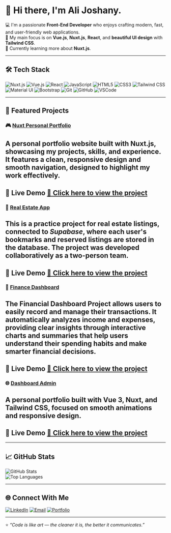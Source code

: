 # 👋 Hi there, I'm Ali Joshany.

💻 I'm a passionate **Front-End Developer** who enjoys crafting modern, fast, and user-friendly web applications.  
🎯 My main focus is on **Vue.js**, **Nuxt.js**, **React**, and **beautiful UI design** with **Tailwind CSS**.  
🌱 Currently learning more about **Nuxt.js**.

---

## 🛠️ Tech Stack
![Nuxt.js](https://img.shields.io/badge/Nuxt.js-00DC82?logo=nuxt.js&logoColor=white)
![Vue.js](https://img.shields.io/badge/Vue.js-35495E?logo=vue.js&logoColor=4FC08D)
![React](https://img.shields.io/badge/React-20232A?logo=react&logoColor=61DAFB)
![JavaScript](https://img.shields.io/badge/JavaScript-ES6+-F7DF1E?logo=javascript&logoColor=black)
![HTML5](https://img.shields.io/badge/HTML5-E34F26?logo=html5&logoColor=white)
![CSS3](https://img.shields.io/badge/CSS3-1572B6?logo=css3&logoColor=white)
![Tailwind CSS](https://img.shields.io/badge/Tailwind_CSS-38B2AC?logo=tailwind-css&logoColor=white)
![Material UI](https://img.shields.io/badge/Material_UI-007FFF?logo=mui&logoColor=white)
![Bootstrap](https://img.shields.io/badge/Bootstrap-7952B3?logo=bootstrap&logoColor=white)
![Git](https://img.shields.io/badge/Git-F05032?logo=git&logoColor=white)
![GitHub](https://img.shields.io/badge/GitHub-181717?logo=github&logoColor=white)
![VSCode](https://img.shields.io/badge/VSCode-007ACC?logo=visualstudiocode&logoColor=white)

---

## 🚀 Featured Projects

### 🎮 [Nuxt Personal Portfolio](https://github.com/AJoshany/portfolio2)
A personal portfolio website built with Nuxt.js, showcasing my projects, skills, and experience. It features a clean, responsive design and smooth navigation, designed to highlight my work effectively.
---
## 🚀 Live Demo [🔗 Click here to view the project](https://joshany.ir)

### 🚗 [Real Estate App](https://github.com/AJoshany/Real-state)
This is a practice project for real estate listings, connected to *Supabase*, where each user's bookmarks and reserved listings are stored in the database. The project was developed collaboratively as a two-person team.
---
## 🚀 Live Demo [🔗 Click here to view the project](https://real-state11.vercel.app/)

### 🧩 [Finance Dashboard](https://github.com/AJoshany/FinanceDashboard)
The Financial Dashboard Project allows users to easily record and manage their transactions. It automatically analyzes income and expenses, providing clear insights through interactive charts and summaries that help users understand their spending habits and make smarter financial decisions.
---
## 🚀 Live Demo [🔗 Click here to view the project](https://finance-dashboard-joshany.vercel.app/)

### 🌐 [Dashboard Admin](https://github.com/AJoshany/Dashboard-Admin)
A personal portfolio built with **Vue 3**, **Nuxt**, and **Tailwind CSS**, focused on smooth animations and responsive design.
---
## 🚀 Live Demo [🔗 Click here to view the project](https://dashboard-admin-phi-rose.vercel.app/)

---

## 📈 GitHub Stats
![GitHub Stats](https://github-readme-stats.vercel.app/api?username=AJoshany&show_icons=true&theme=tokyonight)  
![Top Languages](https://github-readme-stats.vercel.app/api/top-langs/?username=AJoshany&layout=compact&theme=tokyonight)

---

## 🌐 Connect With Me
[![LinkedIn](https://img.shields.io/badge/LinkedIn-0077B5?logo=linkedin&logoColor=white)](https://linkedin.com/in/ali-joshany)
[![Email](https://img.shields.io/badge/Email-D14836?logo=gmail&logoColor=white)](mailto:aa6joshany@email.com)
[![Portfolio](https://img.shields.io/badge/Portfolio-000000?logo=vercel&logoColor=white)](https://joshany.ir)

---

⭐️ *“Code is like art — the cleaner it is, the better it communicates.”*
